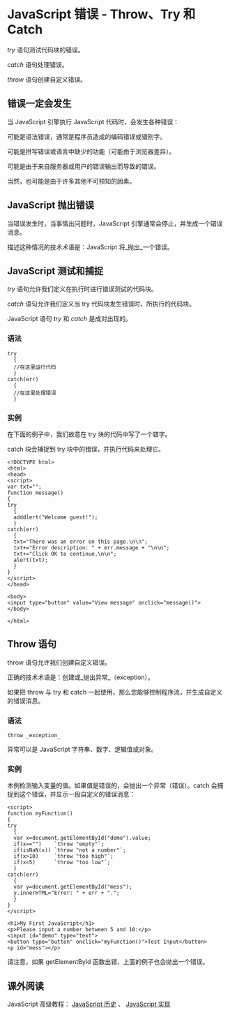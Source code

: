 
# JavaScript 错误 - Throw、Try 和 Catch




_try_ 语句测试代码块的错误。

_catch_ 语句处理错误。

_throw_ 语句创建自定义错误。

## 错误一定会发生

当 JavaScript 引擎执行 JavaScript 代码时，会发生各种错误：

可能是语法错误，通常是程序员造成的编码错误或错别字。

可能是拼写错误或语言中缺少的功能（可能由于浏览器差异）。

可能是由于来自服务器或用户的错误输出而导致的错误。

当然，也可能是由于许多其他不可预知的因素。

## JavaScript 抛出错误

当错误发生时，当事情出问题时，JavaScript 引擎通常会停止，并生成一个错误消息。

描述这种情况的技术术语是：JavaScript 将_抛出_一个错误。

## JavaScript 测试和捕捉

_try_ 语句允许我们定义在执行时进行错误测试的代码块。

_catch_ 语句允许我们定义当 try 代码块发生错误时，所执行的代码块。

JavaScript 语句 _try_ 和 _catch_ 是成对出现的。

### 语法

```
try
  {
  //在这里运行代码
  }
catch(err)
  {
  //在这里处理错误
  }

```

### 实例

在下面的例子中，我们故意在 try 块的代码中写了一个错字。

catch 块会捕捉到 try 块中的错误，并执行代码来处理它。

```
<!DOCTYPE html>
<html>
<head>
<script>
var txt="";
function message()
{
try
  {
  adddlert("Welcome guest!");
  }
catch(err)
  {
  txt="There was an error on this page.\n\n";
  txt+="Error description: " + err.message + "\n\n";
  txt+="Click OK to continue.\n\n";
  alert(txt);
  }
}
</script>
</head>

<body>
<input type="button" value="View message" onclick="message()">
</body>

</html>

```



## Throw 语句

throw 语句允许我们创建自定义错误。

正确的技术术语是：创建或_抛出异常_（exception）。

如果把 throw 与 try 和 catch 一起使用，那么您能够控制程序流，并生成自定义的错误消息。

### 语法

```
throw _exception_
```

异常可以是 JavaScript 字符串、数字、逻辑值或对象。

### 实例

本例检测输入变量的值。如果值是错误的，会抛出一个异常（错误）。catch 会捕捉到这个错误，并显示一段自定义的错误消息：

```
<script>
function myFunction()
{
try
  {
  var x=document.getElementById("demo").value;
  if(x=="")    `throw "empty"`;
  if(isNaN(x)) `throw "not a number"`;
  if(x>10)     `throw "too high"`;
  if(x<5)      `throw "too low"`;
  }
catch(err)
  {
  var y=document.getElementById("mess");
  y.innerHTML="Error: " + err + ".";
  }
}
</script>

<h1>My First JavaScript</h1>
<p>Please input a number between 5 and 10:</p>
<input id="demo" type="text">
<button type="button" onclick="myFunction()">Test Input</button>
<p id="mess"></p>

```



请注意，如果 getElementById 函数出错，上面的例子也会抛出一个错误。




## 课外阅读

JavaScript 高级教程： [JavaScript 历史](/js/pro_js_history.asp "JavaScript 的历史") 、 [JavaScript 实现](/js/pro_js_implement.asp "JavaScript 实现")


